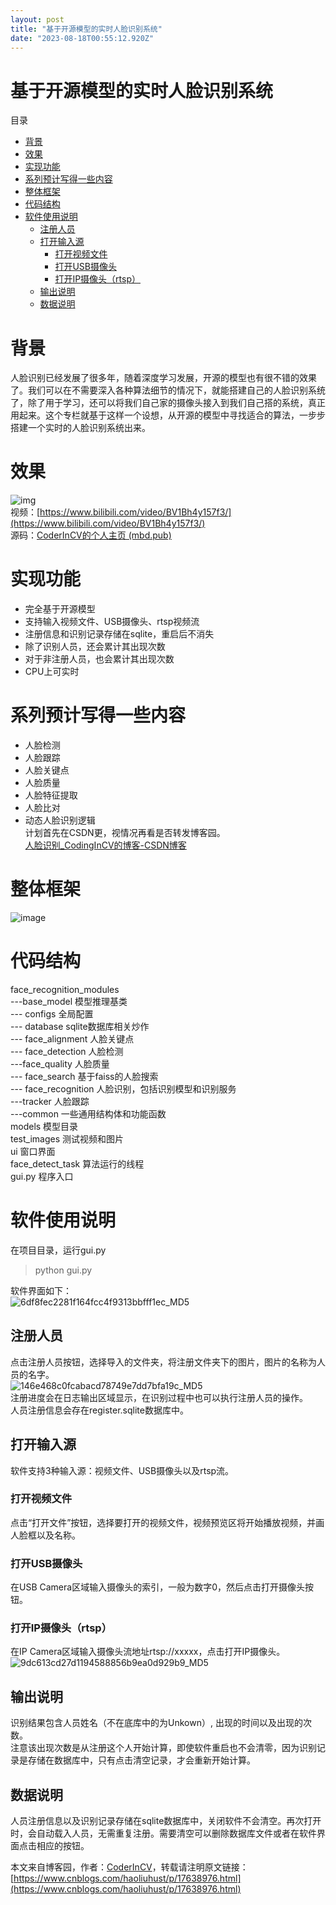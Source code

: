 ```yaml
---
layout: post
title: "基于开源模型的实时人脸识别系统"
date: "2023-08-18T00:55:12.920Z"
---
```

基于开源模型的实时人脸识别系统
===============

目录

*   [背景](#背景)
*   [效果](#效果)
*   [实现功能](#实现功能)
*   [系列预计写得一些内容](#系列预计写得一些内容)
*   [整体框架](#整体框架)
*   [代码结构](#代码结构)
*   [软件使用说明](#软件使用说明)
    *   [注册人员](#注册人员)
    *   [打开输入源](#打开输入源)
        *   [打开视频文件](#打开视频文件)
        *   [打开USB摄像头](#打开usb摄像头)
        *   [打开IP摄像头（rtsp）](#打开ip摄像头rtsp)
    *   [输出说明](#输出说明)
    *   [数据说明](#数据说明)

背景
==

人脸识别已经发展了很多年，随着深度学习发展，开源的模型也有很不错的效果了。我们可以在不需要深入各种算法细节的情况下，就能搭建自己的人脸识别系统了，除了用于学习，还可以将我们自己家的摄像头接入到我们自己搭的系统，真正用起来。这个专栏就基于这样一个设想，从开源的模型中寻找适合的算法，一步步搭建一个实时的人脸识别系统出来。

效果
==

![img](https://img2023.cnblogs.com/blog/675649/202307/675649-20230728115534226-566898284.png)  
视频：[https://www.bilibili.com/video/BV1Bh4y157f3/](https://www.bilibili.com/video/BV1Bh4y157f3/)  
源码：[CoderInCV的个人主页 (mbd.pub)](https://mbd.pub/o/CoderInCV/work)

实现功能
====

*   完全基于开源模型
*   支持输入视频文件、USB摄像头、rtsp视频流
*   注册信息和识别记录存储在sqlite，重启后不消失
*   除了识别人员，还会累计其出现次数
*   对于非注册人员，也会累计其出现次数
*   CPU上可实时

系列预计写得一些内容
==========

*   人脸检测
*   人脸跟踪
*   人脸关键点
*   人脸质量
*   人脸特征提取
*   人脸比对
*   动态人脸识别逻辑  
    计划首先在CSDN更，视情况再看是否转发博客园。  
    [人脸识别\_CodingInCV的博客-CSDN博客](https://blog.csdn.net/liuhao3285/category_12392803.html)

整体框架
====

![image](https://img2023.cnblogs.com/blog/675649/202308/675649-20230817215108236-1284532998.png)

代码结构
====

face\_recognition\_modules  
\---base\_model 模型推理基类  
\--- configs 全局配置  
\--- database sqlite数据库相关炒作  
\--- face\_alignment 人脸关键点  
\--- face\_detection 人脸检测  
\---face\_quality 人脸质量  
\--- face\_search 基于faiss的人脸搜索  
\--- face\_recognition 人脸识别，包括识别模型和识别服务  
\---tracker 人脸跟踪  
\---common 一些通用结构体和功能函数  
models 模型目录  
test\_images 测试视频和图片  
ui 窗口界面  
face\_detect\_task 算法运行的线程  
gui.py 程序入口

软件使用说明
======

在项目目录，运行gui.py

> python gui.py

软件界面如下：  
![6df8fec2281f164fcc4f9313bbfff1ec_MD5](https://img2023.cnblogs.com/blog/675649/202308/675649-20230817215108198-1132970661.png)

注册人员
----

点击注册人员按钮，选择导入的文件夹，将注册文件夹下的图片，图片的名称为人员的名字。  
![146e468c0fcabacd78749e7dd7bfa19c_MD5](https://img2023.cnblogs.com/blog/675649/202308/675649-20230817215108201-1551014699.png)  
注册进度会在日志输出区域显示，在识别过程中也可以执行注册人员的操作。  
人员注册信息会存在register.sqlite数据库中。

打开输入源
-----

软件支持3种输入源：视频文件、USB摄像头以及rtsp流。

### 打开视频文件

点击“打开文件”按钮，选择要打开的视频文件，视频预览区将开始播放视频，并画人脸框以及名称。

### 打开USB摄像头

在USB Camera区域输入摄像头的索引，一般为数字0，然后点击打开摄像头按钮。

### 打开IP摄像头（rtsp）

在IP Camera区域输入摄像头流地址rtsp://xxxxx，点击打开IP摄像头。  
![9dc613cd27d1194588856b9ea0d929b9_MD5](https://img2023.cnblogs.com/blog/675649/202308/675649-20230817215108200-1344394992.png)

输出说明
----

识别结果包含人员姓名（不在底库中的为Unkown）, 出现的时间以及出现的次数。  
注意该出现次数是从注册这个人开始计算，即使软件重启也不会清零，因为识别记录是存储在数据库中，只有点击清空记录，才会重新开始计算。

数据说明
----

人员注册信息以及识别记录存储在sqlite数据库中，关闭软件不会清空。再次打开时，会自动载入人员，无需重复注册。需要清空可以删除数据库文件或者在软件界面点击相应的按钮。

本文来自博客园，作者：[CoderInCV](https://www.cnblogs.com/haoliuhust/)，转载请注明原文链接：[https://www.cnblogs.com/haoliuhust/p/17638976.html](https://www.cnblogs.com/haoliuhust/p/17638976.html)